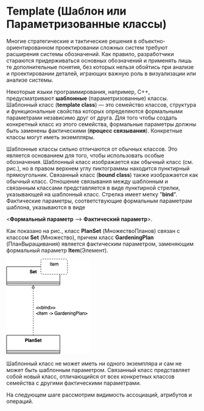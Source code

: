# Template (Шаблон или Параметризованные классы)

Многие стратегические и тактические решения в объектно-ориентированном проектировании сложных систем требуют расширения системы обозначений. Как правило, разработчики стараются придерживаться основных обозначений и применять лишь те дополнительные понятия, без которых нельзя обойтись при анализе и проектировании деталей, играющих важную роль в визуализации или анализе системы.

Некоторые языки программирования, например, C++, предусматривают **шаблонные** (параметризованные) классы. Шаблонный класс (**template class**) — это семейство классов, структура и функциональные свойства которых определяются формальными параметрами независимо друг от друга. Для того чтобы создать конкретный класс из этого семейства, формальные параметры должны быть заменены фактическими (**процесс связывания**). Конкретные классы могут иметь экземпляры.

Шаблонные классы сильно отличаются от обычных классов. Это является основанием для того, чтобы использовать особые обозначения. Шаблонный класс изображается как обычный класс (см. рис.), но в правом верхнем углу пиктограммы находится пунктирный прямоугольник. Связанный класс (**bound class**) также изображается как обычный класс. Отношение связывания между шаблонным и связанным классами представляется в виде пунктирной стрелки, указывающей на шаблонный класс. Стрелка имеет метку "**bind**". Фактические параметры, соответствующие формальным параметрам шаблона, указываются в виде


<**Формальный параметр** —> **Фактический параметр**>.

Как показано на рис., класс **PlanSet** (МножествоПланов) связан с классом **Set** (Множество), причем класс **GardeningPlan** (ПланВыращивания) является фактическим параметром, заменяющим формальный параметр **Item**(Элемент).

![](/assets/diagram-class/template.png)

Шаблонный класс не может иметь ни одного экземпляра и сам не может быть шаблонным параметром. Связанный класс представляет собой новый класс, отличающийся от всех конкретных классов семейства с другими фактическими параметрами.

На следующем шаге рассмотрим видимость ассоциаций, атрибутов и операций.